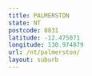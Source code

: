 ```yaml
---
title: PALMERSTON
state: NT
postcode: 0831
latitude: -12.475071
longitude: 130.974879
url: /nt/palmerston/
layout: suburb
---
```

